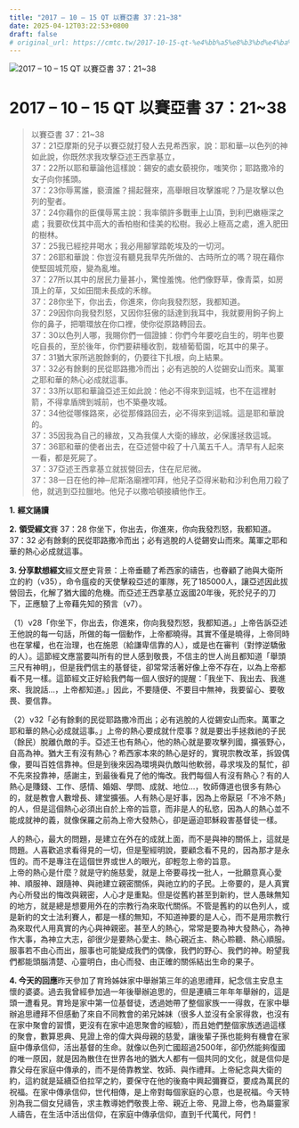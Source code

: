 ```yaml
---
title: "2017 – 10 – 15 QT 以賽亞書 37：21~38"
date: 2025-04-12T03:22:53+0800
draft: false
# original_url: https://cmtc.tw/2017-10-15-qt-%e4%bb%a5%e8%b3%bd%e4%ba%9e%e6%9b%b8-37%ef%bc%9a2138
---
```


![2017 – 10 – 15 QT 以賽亞書 37：21~38](/images/qt.jpg   "2017 – 10 – 15 QT 以賽亞書 37：21~38")

# 2017 – 10 – 15 QT 以賽亞書 37：21~38

> 以賽亞書 37：21~38  
> 37：21亞摩斯的兒子以賽亞就打發人去見希西家，說：耶和華─以色列的神如此說，你既然求我攻擊亞述王西拿基立，  
> 37：22所以耶和華論他這樣說：錫安的處女藐視你，嗤笑你；耶路撒冷的女子向你搖頭。  
> 37：23你辱罵誰，褻瀆誰？揚起聲來，高舉眼目攻擊誰呢？乃是攻擊以色列的聖者。  
> 37：24你藉你的臣僕辱罵主說：我率領許多戰車上山頂，到利巴嫩極深之處；我要砍伐其中高大的香柏樹和佳美的松樹。我必上極高之處，進入肥田的樹林。  
> 37：25我已經挖井喝水；我必用腳掌踏乾埃及的一切河。  
> 37：26耶和華說：你豈沒有聽見我早先所做的、古時所立的嗎？現在藉你使堅固城荒廢，變為亂堆。  
> 37：27所以其中的居民力量甚小，驚惶羞愧。他們像野草，像青菜，如房頂上的草，又如田間未長成的禾稼。  
> 37：28你坐下，你出去，你進來，你向我發烈怒，我都知道。  
> 37：29因你向我發烈怒，又因你狂傲的話達到我耳中，我就要用鉤子鉤上你的鼻子，把嚼環放在你口裡，使你從原路轉回去。  
> 37：30以色列人哪，我賜你們一個證據：你們今年要吃自生的，明年也要吃自長的，至於後年，你們要耕種收割，栽植葡萄園，吃其中的果子。  
> 37：31猶大家所逃脫餘剩的，仍要往下扎根，向上結果。  
> 37：32必有餘剩的民從耶路撒冷而出；必有逃脫的人從錫安山而來。萬軍之耶和華的熱心必成就這事。  
> 37：33所以耶和華論亞述王如此說：他必不得來到這城，也不在這裡射箭，不得拿盾牌到城前，也不築壘攻城。  
> 37：34他從哪條路來，必從那條路回去，必不得來到這城。這是耶和華說的。  
> 37：35因我為自己的緣故，又為我僕人大衛的緣故，必保護拯救這城。  
> 37：36耶和華的使者出去，在亞述營中殺了十八萬五千人。清早有人起來一看，都是死屍了。  
> 37：37亞述王西拿基立就拔營回去，住在尼尼微。  
> 37：38一日在他的神─尼斯洛廟裡叩拜，他兒子亞得米勒和沙利色用刀殺了他，就逃到亞拉臘地。他兒子以撒哈頓接續他作王。

**1.** **經文誦讀**

**2.** **領受經文**賽 37：28 你坐下，你出去，你進來，你向我發烈怒，我都知道。  
37：32 必有餘剩的民從耶路撒冷而出；必有逃脫的人從錫安山而來。萬軍之耶和華的熱心必成就這事。

**3. 分享默想經文**經文歷史背景：上帝垂聽了希西家的禱告，也眷顧了祂與大衛所立的約（v35），命令瘟疫的天使擊殺亞述的軍隊，死了185000人，讓亞述因此拔營回去，化解了猶大國的危機。而亞述王西拿基立返國20年後，死於兒子的刀下，正應驗了上帝藉先知的預言（v7）。

（1）v28「你坐下，你出去，你進來，你向我發烈怒，我都知道。」上帝告訴亞述王他說的每一句話，所做的每一個動作，上帝都曉得。其實不僅是曉得，上帝同時也在掌權，也在治理，也在施恩（給謙卑信靠的人），或是也在審判（對悖逆驕傲的人）。這節經文應當要叫所有的世人感到敬畏，不信主的世人尚且都知道「舉頭三尺有神明」，但是我們信主的基督徒，卻常常活著好像上帝不存在，以為上帝都看不見一樣。這節經文正好給我們每一個人很好的提醒：「我坐下、我出去、我進來、我說話…，上帝都知道。」因此，不要隨便、不要目中無神，我要留心、要敬畏、要信靠。

（2）v32「必有餘剩的民從耶路撒冷而出；必有逃脫的人從錫安山而來。萬軍之耶和華的熱心必成就這事。」上帝的熱心要成就什麼事？就是要出手拯救祂的子民（餘民）脫離仇敵的手。亞述王也有熱心，他的熱心就是要攻擊列國，擴張野心，自高為神。猶大王有沒有熱心？希西家本來的熱心是好的，實現宗教改革，拆毀偶像，要叫百姓信靠神。但是到後來因為環境與仇敵叫他軟弱，尋求埃及的幫忙，卻不先來投靠神，感謝主，到最後看見了他的悔改。我們每個人有沒有熱心？有的人熱心是賺錢、工作、感情、婚姻、學問、成就、地位…，牧師傳道也很多有熱心的，就是教會人數增長、建堂擴張。人有熱心是好事，因為上帝厭惡「不冷不熱」的人，但是這個熱心必須出自於上帝的旨意，而非是人的私慾，因為人的熱心並不能成就神的義，就像保羅之前為上帝大發熱心，卻是逼迫耶穌殺害基督徒一樣。

人的熱心，最大的問題，是建立在外在的成就上面，而不是與神的關係上，這就是問題。人喜歡追求看得見的一切，但是聖經明說，要顧念看不見的，因為那才是永恆的。而不是專注在這個世界或世人的眼光，卻輕忽上帝的旨意。  
上帝的熱心是什麼？就是守約施慈愛，就是上帝要尋找一批人，一批願意真心愛神、順服神、跟隨神、與祂建立親密關係，與祂立約的子民。上帝要的，是人真實內心所發出的悔改與親密，人心才是重點。但是從舊約甚至到新約，世人愚昧無知的地方，就是總是想要用外在的宗教行為來取代關係。不管是舊約的以色列人，或是新約的文士法利賽人，都是一樣的無知，不知道神要的是人心，而不是用宗教行為來取代人用真實的內心與神親密。甚至人的熱心，常常是要為神大發熱心，為神作大事，為神立大志，卻很少是要熱心愛主、熱心親近主、熱心聆聽、熱心順服。服事若不由心而出，服事也可能變成我們的偶像，我們的野心、我們的神。盼望我們都能頭腦清楚、心靈明白，由心而發、由正確的關係結出生命的果子。

**4. 今天的回應**昨天參加了育玲姊妹家中舉辦第三年的追思禮拜，紀念信主安息主懷的婆婆。過去我曾經參加過一年後舉辦追思的，但是連續三年年年舉辦的，這是頭一遭看見。育玲是家中第一位基督徒，透過她帶了整個家族一一得救，在家中舉辦追思禮拜不但感動了來自不同教會的弟兄姊妹（很多人並沒有全家得救，也沒有在家中聚會的習慣，更沒有在家中追思聚會的經驗），而且她們整個家族透過這樣的聚會，數算恩典、見證上帝的偉大與母親的慈愛，讓後輩子孫也能夠有機會在家庭中傳承信仰，活出基督的生命。就像以色列亡國超過2500年，卻仍然能夠復國的唯一原因，就是因為散住在世界各地的猶大人都有一個共同的文化，就是信仰是靠父母在家庭中傳承的，而不是倚靠教堂、牧師、與作禮拜。上帝紀念與大衛的約，這約就是延續亞伯拉罕之約，要保守在他的後裔中興起彌賽亞，要成為萬民的祝福。在家中傳承信仰，世代相傳，是上帝對每個家庭的心意，也是祝福。今天特別為我二個女兒禱告，求主教導她們敬畏上帝、親近上帝、見證上帝，也為屬靈家人禱告，在生活中活出信仰，在家庭中傳承信仰，直到千代萬代，阿們！